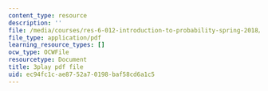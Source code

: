 ```yaml
---
content_type: resource
description: ''
file: /media/courses/res-6-012-introduction-to-probability-spring-2018/ec94fc1cae8752a70198baf58cd6a1c5_Kj6iEzXsFkI.pdf
file_type: application/pdf
learning_resource_types: []
ocw_type: OCWFile
resourcetype: Document
title: 3play pdf file
uid: ec94fc1c-ae87-52a7-0198-baf58cd6a1c5
---
```

